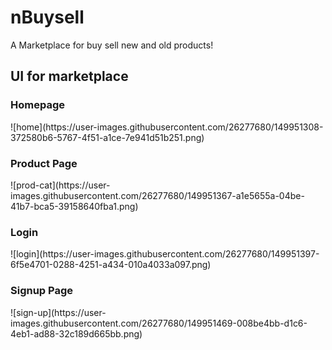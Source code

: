 # nBuysell
A Marketplace for buy sell new and old products!

<h2>UI for marketplace</h2>

<h3>Homepage</h3>
![home](https://user-images.githubusercontent.com/26277680/149951308-372580b6-5767-4f51-a1ce-7e941d51b251.png)
<h3>Product Page</h3>
![prod-cat](https://user-images.githubusercontent.com/26277680/149951367-a1e5655a-04be-41b7-bca5-39158640fba1.png)
<h3>Login</h3>
![login](https://user-images.githubusercontent.com/26277680/149951397-6f5e4701-0288-4251-a434-010a4033a097.png)
<h3>Signup Page</h3>
![sign-up](https://user-images.githubusercontent.com/26277680/149951469-008be4bb-d1c6-4eb1-ad88-32c189d665bb.png)
